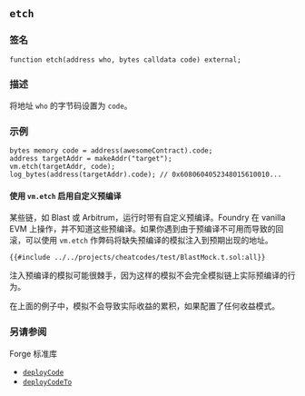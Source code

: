 ## `etch`

### 签名

```solidity
function etch(address who, bytes calldata code) external;
```

### 描述

将地址 `who` 的字节码设置为 `code`。

### 示例

```solidity
bytes memory code = address(awesomeContract).code;
address targetAddr = makeAddr("target");
vm.etch(targetAddr, code);
log_bytes(address(targetAddr).code); // 0x6080604052348015610010...
```

#### 使用 `vm.etch` 启用自定义预编译

某些链，如 Blast 或 Arbitrum，运行时带有自定义预编译。Foundry 在 vanilla EVM 上操作，并不知道这些预编译。如果你遇到由于预编译不可用而导致的回滚，可以使用 `vm.etch` 作弊码将缺失预编译的模拟注入到预期出现的地址。

```solidity
{{#include ../../projects/cheatcodes/test/BlastMock.t.sol:all}}
```

<div class="warning">

注入预编译的模拟可能很棘手，因为这样的模拟不会完全模拟链上实际预编译的行为。

在上面的例子中，模拟不会导致实际收益的累积，如果配置了任何收益模式。

</div>


### 另请参阅

Forge 标准库

- [`deployCode`](../reference/forge-std/deployCode.md)
- [`deployCodeTo`](../reference/forge-std/deployCodeTo.md)